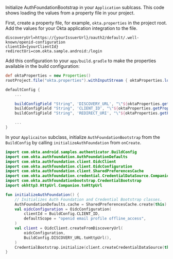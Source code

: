 
Initialize AuthFoundationBootstrap in your `Application` sublcass. This code shows loading the values from a property file in your project.

First, create a property file, for example, `okta.properties` in the project root. Add the values for your Okta application integration to the file.

```
discoveryUrl=https://{yourIssuerUrl}/oauth2/default/.well-known/openid-configuration
clientId={yourClientId}
redirectUri=com.okta.sample.android:/login
```

Add this configuration to your `app/build.gradle` to make the properties available in the build configuration:

```gradle
def oktaProperties = new Properties()
rootProject.file("okta.properties").withInputStream { oktaProperties.load(it) }

defaultConfig {
    ...

    buildConfigField "String", 'DISCOVERY_URL', "\"${oktaProperties.getProperty('discoveryUrl')}\""
    buildConfigField "String", 'CLIENT_ID', "\"${oktaProperties.getProperty('clientId')}\""
    buildConfigField "String", 'REDIRECT_URI', "\"${oktaProperties.getProperty('redirectUri')}\""

    ...
}
```

In your `Applicaiton` subclass, initialize `AuthFoundationBootstrap` from the `BuildConfig` by calling `initializeAuthFoundation` from `onCreate`.

```kotlin
import com.okta.android.samples.authenticator.BuildConfig
import com.okta.authfoundation.AuthFoundationDefaults
import com.okta.authfoundation.client.OidcClient
import com.okta.authfoundation.client.OidcConfiguration
import com.okta.authfoundation.client.SharedPreferencesCache
import com.okta.authfoundation.credential.CredentialDataSource.Companion.createCredentialDataSource
import com.okta.authfoundationbootstrap.CredentialBootstrap
import okhttp3.HttpUrl.Companion.toHttpUrl

fun initializeAuthFoundation() {
    // Initializes Auth Foundation and Credential Bootstrap classes.
    AuthFoundationDefaults.cache = SharedPreferencesCache.create(this)
    val oidcConfiguration = OidcConfiguration(
        clientId = BuildConfig.CLIENT_ID,
        defaultScope = "openid email profile offline_access",
    )
    val client = OidcClient.createFromDiscoveryUrl(
        oidcConfiguration,
        BuildConfig.DISCOVERY_URL.toHttpUrl(),
    )
    CredentialBootstrap.initialize(client.createCredentialDataSource(this))
}
```
